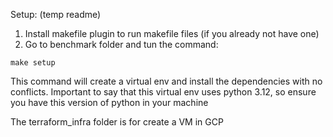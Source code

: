 Setup: (temp readme)

1. Install makefile plugin to run makefile files (if you already not have one)
2. Go to benchmark folder and tun the command:
```
make setup
```
This command will create a virtual env and install the dependencies with no conflicts. 
Important to say that this virtual env uses python 3.12, so ensure you have this version of python in your machine



The terraform_infra folder is for create a VM in GCP